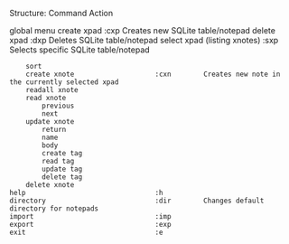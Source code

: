 Structure:                              Command     Action

global menu
    create xpad                         :cxp        Creates new SQLite table/notepad
    delete xpad                         :dxp        Deletes SQLite table/notepad
    select xpad (listing xnotes)        :sxp        Selects specific SQLite table/notepad

        sort
        create xnote                    :cxn        Creates new note in the currently selected xpad
        readall xnote                   
        read xnote                      
            previous
            next
        update xnote
            return
            name
            body
            create tag
            read tag
            update tag
            delete tag
        delete xnote
    help                                :h
    directory                           :dir        Changes default directory for notepads
    import                              :imp
    export                              :exp
    exit                                :e